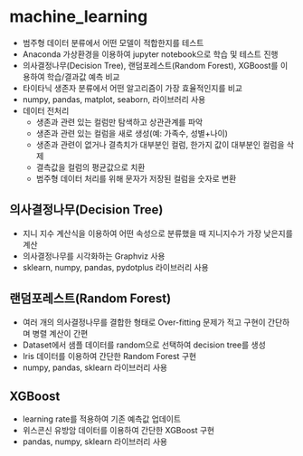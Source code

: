 # machine_learning
- 범주형 데이터 분류에서 어떤 모델이 적합한지를 테스트
- Anaconda 가상환경을 이용하여 jupyter notebook으로 학습 및 테스트 진행
- 의사결정나무(Decision Tree), 랜덤포레스트(Random Forest), XGBoost를 이용하여 학습/결과값 예측 비교
- 타이타닉 생존자 분류에서 어떤 알고리즘이 가장 효율적인지를 비교
- numpy, pandas, matplot, seaborn, 라이브러리 사용
- 데이터 전처리
  - 생존과 관련 있는 컬럼만 탐색하고 상관관계를 파악
  - 생존과 관련 있는 컬럼을 새로 생성(예: 가족수, 성별+나이)
  - 생존과 관련이 없거나 결측치가 대부분인 컬럼, 한가지 값이 대부분인 컬럼을 삭제
  - 결측값을 컬럼의 평균값으로 치환
  - 범주형 데이터 처리를 위해 문자가 저장된 컬럼을 숫자로 변환 

## 의사결정나무(Decision Tree)
- 지니 지수 계산식을 이용하여 어떤 속성으로 분류했을 때 지니지수가 가장 낮은지를 계산
- 의사결정나무를 시각화하는 Graphviz 사용
- sklearn, numpy, pandas, pydotplus 라이브러리 사용

## 랜덤포레스트(Random Forest)
- 여러 개의 의사결정나무를 결합한 형태로 Over-fitting 문제가 적고 구현이 간단하며 병렬 계산이 간편
- Dataset에서 샘플 데이터를 random으로 선택하여 decision tree를 생성
- Iris 데이터를 이용하여 간단한 Random Forest 구현
- numpy, pandas, sklearn 라이브러리 사용

## XGBoost
- learning rate를 적용하여 기존 예측값 업데이트
- 위스콘신 유방암 데이터를 이용하여 간단한 XGBoost 구현
- pandas, numpy, sklearn 라이브러리 사용
